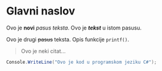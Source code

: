 # Glavni naslov

Ovo je **novi** *pasus* _teksta_.
Ovo je ***tekst*** u istom pasusu.

Ovo je drugi ~~pasus~~ teksta. Opis funkcije `printf()`.

> Ovo je neki citat...

```cs
Console.WriteLine("Ovo je kod u programskom jeziku C#");
```
